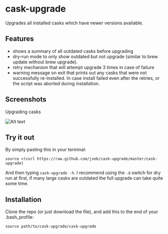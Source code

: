 # cask-upgrade
Upgrades all installed casks which have newer versions available.

## Features
* shows a summary of all outdated casks before upgrading
* dry-run mode to only show outdated but not upgrade (similar to brew update
  without brew upgrade).
* retry mechanism that will attempt upgrade 3 times in case of failure
* warning message on exit that prints out any casks that were not successfully
  re-installed. In case install failed even after the retries, or the script
  was aborted during installation.

## Screenshots
Upgrading casks

![Alt text](https://raw.github.com/jseb/cask-upgrade/screenshots/screenshots/1.png)

## Try it out
By simply pasting this in your terminal:

```
source <(curl https://raw.github.com/jseb/cask-upgrade/master/cask-upgrade)
```
And then typing ```cask-upgrade -h```. I recommend using the ```-d``` switch
for dry run at first, if many large casks are outdated the full upgrade can
take quite some time.

## Installation
Clone the repo (or just download the file), and add this to the end of your
.bash_profile:

```
source path/to/cask-upgrade/cask-upgrade
```
